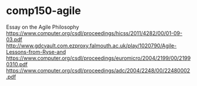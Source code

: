 # comp150-agile
Essay on the Agile Philosophy
https://www.computer.org/csdl/proceedings/hicss/2011/4282/00/01-09-03.pdf
http://www.gdcvault.com.ezproxy.falmouth.ac.uk/play/1020790/Agile-Lessons-from-Ryse-and
https://www.computer.org/csdl/proceedings/euromicro/2004/2199/00/21990310.pdf
https://www.computer.org/csdl/proceedings/adc/2004/2248/00/22480002.pdf
